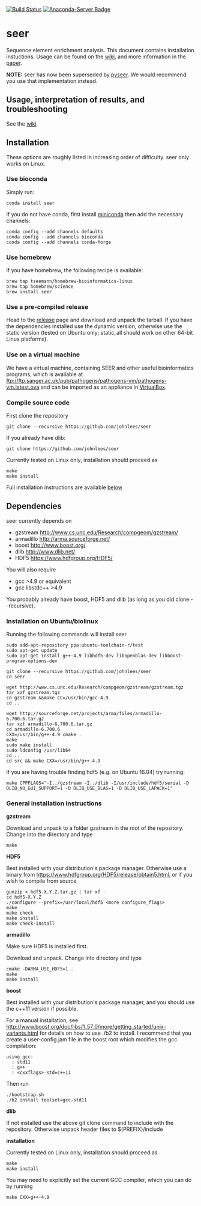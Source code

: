 [![Build Status](https://travis-ci.org/johnlees/seer.svg?branch=master)](https://travis-ci.org/johnlees/seer)
[![Anaconda-Server Badge](https://anaconda.org/bioconda/seer/badges/version.svg)](https://anaconda.org/bioconda/seer)

# seer
Sequence element enrichment analysis. This document contains
installation instuctions. Usage can be found on the [wiki](https://github.com/johnlees/seer/wiki/Usage), and more information in the [paper](http://www.nature.com/articles/ncomms12797).

**NOTE:** seer has now been superseded by [pyseer](https://pyseer.readthedocs.io). We would recommend you use that implementation instead.

## Usage, interpretation of results, and troubleshooting
See the [wiki](https://github.com/johnlees/seer/wiki/Usage)

## Installation
These options are roughly listed in increasing order of difficulty. seer only works on Linux.

### Use bioconda

Simply run:
```
conda install seer
```

If you do not have conda, first install [miniconda](https://conda.io/miniconda.html)
then add the necessary channels:
```
conda config --add channels defaults
conda config --add channels bioconda
conda config --add channels conda-forge
```

### Use homebrew
If you have homebrew, the following recipe is available:
```
brew tap tseemann/homebrew-bioinformatics-linux
brew tap homebrew/science
brew install seer
```
### Use a pre-compiled release

Head to the [release](https://github.com/johnlees/seer/releases) page and download and unpack the tarball. If you have the dependencies installed use the dynamic version, otherwise use the static version (tested on Ubuntu only; static_all should work on other 64-bit Linux platforms).

### Use on a virtual machine

We have a virtual machine, containing SEER and other useful bioinformatics programs, which is available at
ftp://ftp.sanger.ac.uk/pub/pathogens/pathogens-vm/pathogens-vm.latest.ova
and can be imported as an appliance in [VirtualBox](https://www.virtualbox.org/).

### Compile source code

First clone the repository

    git clone --recursive https://github.com/johnlees/seer

If you already have dlib:

    git clone https://github.com/johnlees/seer

Currently tested on Linux only, installation should proceed as

    make
    make install

Full installation instructions are available <a href="#installation-on-ubuntubiolinux">below</a>

## Dependencies
seer currently depends on

- gzstream <http://www.cs.unc.edu/Research/compgeom/gzstream/>
- armadillo <http://arma.sourceforge.net/>
- boost <http://www.boost.org/>
- dlib <http://www.dlib.net/>
- HDF5 <https://www.hdfgroup.org/HDF5/>

You will also require

- gcc >4.9 or equivalent
- gcc libstdc++ >4.9

You probably already have boost, HDF5 and dlib (as long as you did clone --recursive).

### Installation on Ubuntu/biolinux

Running the following commands will install seer

    sudo add-apt-repository ppa:ubuntu-toolchain-r/test
    sudo apt-get update
    sudo apt-get install g++-4.9 libhdf5-dev libopenblas-dev libboost-program-options-dev

    git clone --recursive https://github.com/johnlees/seer
    cd seer

    wget http://www.cs.unc.edu/Research/compgeom/gzstream/gzstream.tgz
    tar xzf gzstream.tgz
    cd gzstream &&make CC=/usr/bin/gcc-4.9
    cd ..

    wget http://sourceforge.net/projects/arma/files/armadillo-6.700.6.tar.gz
    tar xzf armadillo-6.700.6.tar.gz
    cd armadillo-6.700.6
    CXX=/usr/bin/g++-4.9 cmake .
    make
    sudo make install
    sudo ldconfig /usr/lib64
    cd ..
    cd src && make CXX=/usr/bin/g++-4.9

If you are having trouble finding hdf5 (e.g. on Ubuntu 16.04) try
running:

    make CPPFLAGS="-I../gzstream -I../dlib -I/usr/include/hdf5/serial -D DLIB_NO_GUI_SUPPORT=1 -D DLIB_USE_BLAS=1 -D DLIB_USE_LAPACK=1"

### General installation instructions

**gzstream**

Download and unpack to a folder gzstream in the root of the repository. Change into the directory and type

    make

**HDF5**

Best installed with your distribution's package manager. Otherwise use
a binary from <https://www.hdfgroup.org/HDF5/release/obtain5.html>, or
if you wish to compile from source

    gunzip < hdf5-X.Y.Z.tar.gz | tar xf -
    cd hdf5-X.Y.Z
    ./configure --prefix=/usr/local/hdf5 <more configure_flags>
    make
    make check
    make install
    make check-install

**armadillo**

Make sure HDF5 is installed first.

Download and unpack. Change into directory and type

    cmake -DARMA_USE_HDF5=1 .
    make
    make install

**boost**

Best installed with your distribution's package manager, and you should use the c++11 version if possible.

For a manual installation, see <http://www.boost.org/doc/libs/1_57_0/more/getting_started/unix-variants.html> for details on how to use ./b2 to install. I recommend that you create a user-config.jam file in the boost root which modifies the gcc compilation:

    using gcc:
      : std11
      : g++
      : <cxxflags>-std=c++11

Then run

    ./bootstrap.sh
    ./b2 install toolset=gcc-std11


**dlib**

If not installed use the above git clone command to include with the
repository. Otherwise unpack header files to $(PREFIX)/include

**installation**

Currently tested on Linux only, installation should proceed as

    make
    make install

You may need to explicitly set the current GCC compiler, which you can
do by running

    make CXX=g++-4.9

